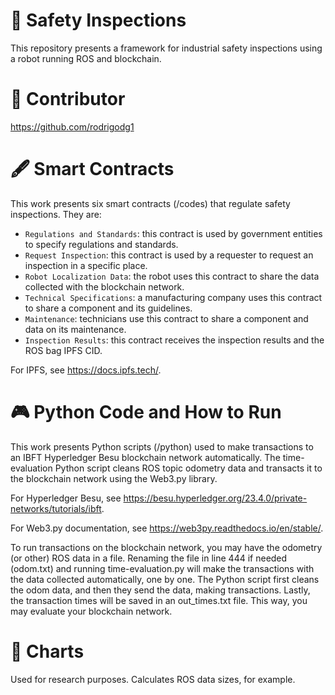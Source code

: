 # 🔎 Safety Inspections

This repository presents a framework for industrial safety inspections using a robot running ROS and blockchain.

# 🤝 Contributor

https://github.com/rodrigodg1

# 🖋 Smart Contracts

This work presents six smart contracts (/codes) that regulate safety inspections. They are:

- `Regulations and Standards`: this contract is used by government entities to specify regulations and standards.
- `Request Inspection`: this contract is used by a requester to request an inspection in a specific place.
- `Robot Localization Data`: the robot uses this contract to share the data collected with the blockchain network.
- `Technical Specifications`: a manufacturing company uses this contract to share a component and its guidelines.
- `Maintenance`: technicians use this contract to share a component and data on its maintenance.
- `Inspection Results`: this contract receives the inspection results and the ROS bag IPFS CID.

For IPFS, see https://docs.ipfs.tech/.

# 🎮 Python Code and How to Run

This work presents Python scripts (/python) used to make transactions to an IBFT Hyperledger Besu blockchain network automatically. The time-evaluation Python script cleans ROS topic odometry data and transacts it to the blockchain network using the Web3.py library.

For Hyperledger Besu, see https://besu.hyperledger.org/23.4.0/private-networks/tutorials/ibft.

For Web3.py documentation, see https://web3py.readthedocs.io/en/stable/.

To run transactions on the blockchain network, you may have the odometry (or other) ROS data in a file. Renaming the file in line 444 if needed (odom.txt) and running time-evaluation.py will make the transactions with the data collected automatically, one by one. The Python script first cleans the odom data, and then they send the data, making transactions. Lastly, the transaction times will be saved in an out_times.txt file. This way, you may evaluate your blockchain network.

# 📒 Charts

Used for research purposes. Calculates ROS data sizes, for example.
